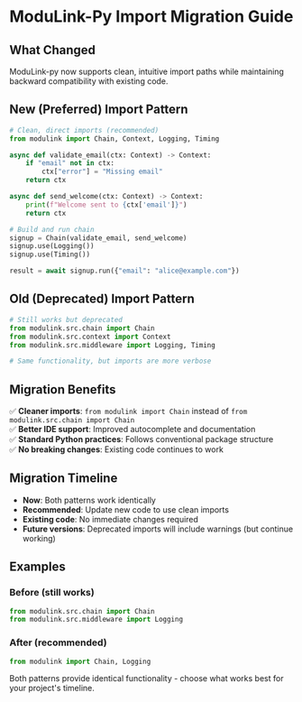 # ModuLink-Py Import Migration Guide

## What Changed

ModuLink-py now supports clean, intuitive import paths while maintaining backward compatibility with existing code.

## New (Preferred) Import Pattern

```python
# Clean, direct imports (recommended)
from modulink import Chain, Context, Logging, Timing

async def validate_email(ctx: Context) -> Context:
    if "email" not in ctx:
        ctx["error"] = "Missing email"
    return ctx

async def send_welcome(ctx: Context) -> Context:
    print(f"Welcome sent to {ctx['email']}")
    return ctx

# Build and run chain
signup = Chain(validate_email, send_welcome)
signup.use(Logging())
signup.use(Timing())

result = await signup.run({"email": "alice@example.com"})
```

## Old (Deprecated) Import Pattern

```python
# Still works but deprecated
from modulink.src.chain import Chain
from modulink.src.context import Context
from modulink.src.middleware import Logging, Timing

# Same functionality, but imports are more verbose
```

## Migration Benefits

✅ **Cleaner imports**: `from modulink import Chain` instead of `from modulink.src.chain import Chain`  
✅ **Better IDE support**: Improved autocomplete and documentation  
✅ **Standard Python practices**: Follows conventional package structure  
✅ **No breaking changes**: Existing code continues to work  

## Migration Timeline

- **Now**: Both patterns work identically
- **Recommended**: Update new code to use clean imports
- **Existing code**: No immediate changes required
- **Future versions**: Deprecated imports will include warnings (but continue working)

## Examples

### Before (still works)
```python
from modulink.src.chain import Chain
from modulink.src.middleware import Logging
```

### After (recommended)
```python
from modulink import Chain, Logging
```

Both patterns provide identical functionality - choose what works best for your project's timeline.
